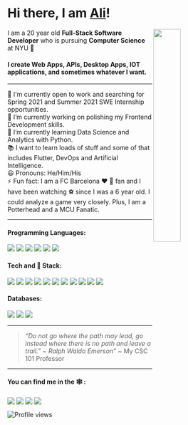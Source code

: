 # Hi there, I am [Ali](www.ali.comingsoon)! 

<img align="right" width="35%" src ="https://media.giphy.com/media/LmNwrBhejkK9EFP504/giphy.gif">

I am a 20 year old **Full-Stack Software Developer** who is pursuing **Computer Science** at NYU :purple_heart:

#### I create Web Apps, APIs, Desktop Apps, IOT applications, and sometimes whatever I want.

---

:dart: I'm currently open to work and searching for Spring 2021 and Summer 2021 SWE Internship opportunities.<br>
:book: I’m currently working on polishing my Frontend Development skills.<br>
:abacus: I’m currently learning Data Science and Analytics with Python.<br>
:books: I want to learn loads of stuff and some of that includes Flutter, DevOps and Artificial Intelligence.<br>
:smiley: Pronouns: He/Him/His<br>
:zap: Fun fact: I am a FC Barcelona :heart: :blue_heart: fan and I have been watching :soccer: since I was a 6 year old. I could analyze a game very closely. Plus, I am a Potterhead and a MCU Fanatic.<br>

---

 <!--

- 👯 I’m looking to collaborate on ...
- 🤔 I’m looking for help with ...
- 💬 Ask me about ...
- 📫 How to reach me: ....
-->

#### Programming Languages:

<p align="left">
<img src="https://img.icons8.com/color/30/000000/javascript.png"/>
<img src="https://img.icons8.com/color/30/000000/c-plus-plus-logo.png"/>
<img src="https://img.icons8.com/color/30/000000/c-programming.png"/>
<img src="https://img.icons8.com/color/30/000000/python.png"/>
<img src="https://img.icons8.com/color/30/000000/java-coffee-cup-logo.png"/>
<img src="https://img.icons8.com/officel/30/000000/php-logo.png"/>
</p>

#### Tech and :wrench: Stack:

<p align="left">
<img src="https://img.icons8.com/color/30/000000/html-5.png"/>
<img src="https://img.icons8.com/color/30/000000/css3.png"/>
<img src="https://img.icons8.com/color/30/000000/nodejs.png"/>
<img src="https://img.icons8.com/plasticine/30/000000/react.png"/>
<img src="https://img.icons8.com/color/30/000000/bootstrap.png"/>
<img src="https://img.icons8.com/color/30/000000/git.png"/>
<img src="https://img.icons8.com/fluent/30/000000/visual-studio-code-2019.png"/>
<img src="https://img.icons8.com/nolan/30/heroku.png"/>
<!-- <img src="https://img.icons8.com/color/30/000000/firebase.png"/> -->
<img src="https://img.icons8.com/ios-filled/30/000000/jquery.png"/>
<img src="https://img.icons8.com/color/30/000000/linux.png"/>
<img src="https://img.icons8.com/color/30/000000/arduino.png"/>
<!-- <img src="https://img.icons8.com/color/30/000000/graphql.png"/> -->

</p>

#### Databases:

<p align="left">
<img src="https://img.icons8.com/ios-filled/30/000000/mysql-logo.png"/>
<img src="https://img.icons8.com/color/30/000000/mongodb.png"/>
<img src="https://img.icons8.com/color/30/000000/postgreesql.png"/>
</p>

<!-- #### DevOps:
<p align="left">

coming soon ;)

<img src="https://img.icons8.com/color/30/000000/amazon-web-services.png"/>
<img src="https://img.icons8.com/color/30/000000/kubernetes.png"/>
<img src="https://img.icons8.com/color/30/000000/docker.png"/>

</p>
 -->
---
> *“Do not go where the path may lead, go instead where there is no path and leave a trail.” ~ Ralph Waldo Emerson”* ~ My CSC 101 Professor
---

#### You can find me in the 🕸️ :

[<img align="center" src="https://img.icons8.com/fluent/30/000000/linkedin.png"/>][linkedin]
[<img align="center" src="https://img.icons8.com/fluent/30/000000/open-resume.png"/>][resume]
[<img align="center" src="https://img.icons8.com/color/30/000000/domain--v1.png"/>][website]
[<img align="center" src="https://img.icons8.com/dusk/30/000000/email.png"/>][email]</br>

![Profile views](https://gpvc.arturio.dev/alishehbaz)

[linkedin]: https://www.linkedin.com/in/alishehbaz/
[website]: comingsoon..
[resume]: uploadingsooon...
[email]: mailto:alishahbaz072@gmail.com
